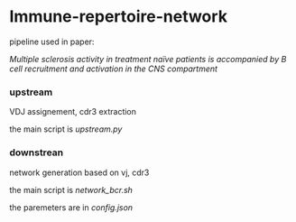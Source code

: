 # Immune-repertoire-network

pipeline used in paper:

*Multiple sclerosis activity in treatment naïve patients is accompanied by B cell recruitment and activation in the CNS compartment*

### upstream

VDJ assignement, cdr3 extraction

the main script is *upstream.py*

### downstrean

network generation based on vj, cdr3

the main script is *network_bcr.sh*

the paremeters are in  *config.json* 



